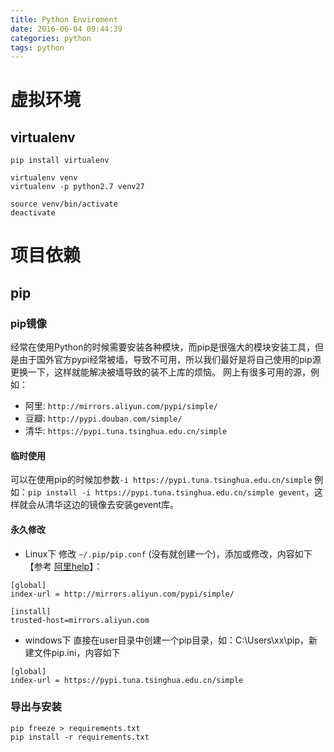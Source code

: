 ```yaml
---
title: Python Enviroment
date: 2016-06-04 09:44:39
categories: python
tags: python
---
```


# 虚拟环境
## virtualenv
```
pip install virtualenv

virtualenv venv
virtualenv -p python2.7 venv27

source venv/bin/activate
deactivate
```

<!--more-->

# 项目依赖
## pip
### pip镜像
经常在使用Python的时候需要安装各种模块，而pip是很强大的模块安装工具，但是由于国外官方pypi经常被墙，导致不可用，所以我们最好是将自己使用的pip源更换一下，这样就能解决被墙导致的装不上库的烦恼。
网上有很多可用的源，例如：
* 阿里: `http://mirrors.aliyun.com/pypi/simple/`
* 豆瓣: `http://pypi.douban.com/simple/`
* 清华: `https://pypi.tuna.tsinghua.edu.cn/simple`

#### 临时使用
可以在使用pip的时候加参数`-i https://pypi.tuna.tsinghua.edu.cn/simple`
例如：`pip install -i https://pypi.tuna.tsinghua.edu.cn/simple gevent`，这样就会从清华这边的镜像去安装gevent库。

#### 永久修改
* Linux下
修改 `~/.pip/pip.conf` (没有就创建一个)，添加或修改，内容如下【参考
[阿里help](http://mirrors.aliyun.com/help/pypi)】：
```
[global]
index-url = http://mirrors.aliyun.com/pypi/simple/

[install]
trusted-host=mirrors.aliyun.com
```

* windows下
直接在user目录中创建一个pip目录，如：C:\Users\xx\pip，新建文件pip.ini，内容如下
```
[global]
index-url = https://pypi.tuna.tsinghua.edu.cn/simple
```

### 导出与安装
```
pip freeze > requirements.txt
pip install -r requirements.txt
```

